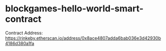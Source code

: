 # blockgames-hello-world-smart-contract
Contract Address: https://rinkeby.etherscan.io/address/0x8ace4807adda6bab036e3d42930b4186d380a1fa
